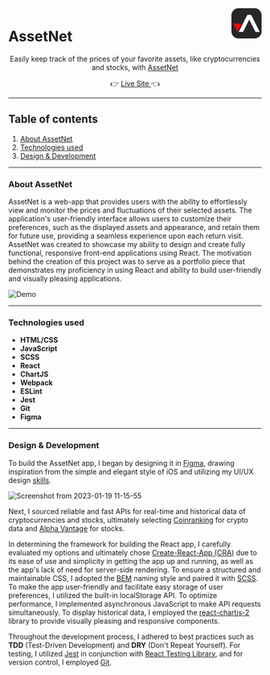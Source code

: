 
<a  href="https://patrick-potocny.github.io/asset_net">
<img  src="https://raw.githubusercontent.com/patrick-potocny/asset_net/master/public/static/android-chrome-256x256.png"  alt="AssetNet logo"  title="AssetNet"  align="right"  height="60"  />
</a>

# AssetNet 

<p align="center">Easily keep track of the prices of your favorite assets, like cryptocurrencies and stocks, with <a href="https://patrick-potocny.github.io/asset_net">AssetNet</a></p>

<p align="center">&#128073 <a href="https://patrick-potocny.github.io/asset_net">Live Site </a>&#128072</p>

---

## Table of contents 
1. [About AssetNet](#about-assetnet)
2. [Technologies used](#technologies-used)
3. [Design & Development](#design--development)
---

### About AssetNet
AssetNet is a web-app that provides users with the ability to effortlessly view and monitor the prices and fluctuations of their selected assets. The application's user-friendly interface allows users to customize their preferences, such as the displayed assets and appearance, and retain them for future use, providing a seamless experience upon each return visit. AssetNet was created to showcase my ability to design and create fully functional, responsive front-end applications using React. The motivation behind the creation of this project was to serve as a portfolio piece that demonstrates my proficiency in using React and ability to build user-friendly and visually pleasing applications.

![Demo](https://user-images.githubusercontent.com/67468836/213311405-fa774b5e-2315-4c54-8a1c-b03ae15f00cb.png)

---

### Technologies used
 - __HTML/CSS__
 - __JavaScript__
 - __SCSS__
 - __React__
 - __ChartJS__
 - __Webpack__
 - __ESLint__
 - __Jest__
 - __Git__
 - __Figma__

--- 

### Design & Development

To build the AssetNet app, I began by designing it in [Figma](https://www.figma.com/file/bduBS3l0oXvlhMIYq7rwqe/AssetNet-Website?node-id=0%3A1&t=f4jj5MHyVeNxdhTo-1), drawing inspiration from the simple and elegant style of iOS and utilizing my UI/UX design [skills](https://www.coursera.org/account/accomplishments/professional-cert/DZUJWASR2WSS?utm_campaign=sharing_cta&utm_content=cert_image&utm_medium=certificate&utm_product=prof&utm_source=link).

![Screenshot from 2023-01-19 11-15-55](https://user-images.githubusercontent.com/67468836/213416889-590bc1cd-8ab1-4f28-9ae5-6610f9a9c2b1.png)

Next, I sourced reliable and fast APIs for real-time and historical data of cryptocurrencies and stocks, ultimately selecting [Coinranking](https://developers.coinranking.com/api) for crypto data and [Alpha Vantage](https://www.alphavantage.co/) for stocks.

In determining the framework for building the React app, I carefully evaluated my options and ultimately chose [Create-React-App (CRA)](https://create-react-app.dev/) due to its ease of use and simplicity in getting the app up and running, as well as the app's lack of need for server-side rendering. To ensure a structured and maintainable CSS, I adopted the [BEM](https://getbem.com/) naming style and paired it with [SCSS](https://sass-lang.com/). To make the app user-friendly and facilitate easy storage of user preferences, I utilized the built-in localStorage API. To optimize performance, I implemented asynchronous JavaScript to make API requests simultaneously. To display historical data, I employed the [react-chartjs-2](https://react-chartjs-2.js.org/) library to provide visually pleasing and responsive components.

Throughout the development process, I adhered to best practices such as __TDD__ (Test-Driven Development) and __DRY__ (Don't Repeat Yourself). For testing, I utilized [Jest](https://jestjs.io/) in conjunction with [React Testing Library](https://testing-library.com/docs/react-testing-library/intro/), and for version control, I employed [Git](https://git-scm.com/).


